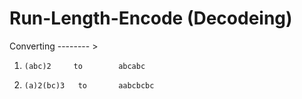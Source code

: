# Run-Length-Encode (Decodeing)


Converting -------- >    
1)     (abc)2     to        abcabc
   
   
   
2)     (a)2(bc)3   to       aabcbcbc
